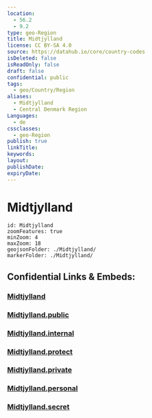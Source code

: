 ```yaml
---
location:
  - 56.2
  - 9.2
type: geo-Region
title: Midtjylland
license: CC BY-SA 4.0
source: https://datahub.io/core/country-codes
isDeleted: false
isReadOnly: false
draft: false
confidential: public
tags:
  - geo/Country/Region
aliases:
  - Midtjylland
  - Central Denmark Region
Languages:
  - de
cssclasses:
  - geo-Region
publish: true
linkTitle: 
keywords: 
layout: 
publishDate: 
expiryDate:
---
```


# Midtjylland

```leaflet
id: Midtjylland
zoomFeatures: true 
minZoom: 4 
maxZoom: 18
geojsonFolder: ./Midtjylland/
markerFolder: ./Midtjylland/
```


## Confidential Links & Embeds: 

### [Midtjylland](/_Standards/Earth/Continent/Europe/Europe~North/Denmark/Regions~Denmark/Midtjylland.md) 

### [Midtjylland.public](/_public/Earth/Continent/Europe/Europe~North/Denmark/Regions~Denmark/Midtjylland.public.md) 

### [Midtjylland.internal](/_internal/Earth/Continent/Europe/Europe~North/Denmark/Regions~Denmark/Midtjylland.internal.md) 

### [Midtjylland.protect](/_protect/Earth/Continent/Europe/Europe~North/Denmark/Regions~Denmark/Midtjylland.protect.md) 

### [Midtjylland.private](/_private/Earth/Continent/Europe/Europe~North/Denmark/Regions~Denmark/Midtjylland.private.md) 

### [Midtjylland.personal](/_personal/Earth/Continent/Europe/Europe~North/Denmark/Regions~Denmark/Midtjylland.personal.md) 

### [Midtjylland.secret](/_secret/Earth/Continent/Europe/Europe~North/Denmark/Regions~Denmark/Midtjylland.secret.md)

